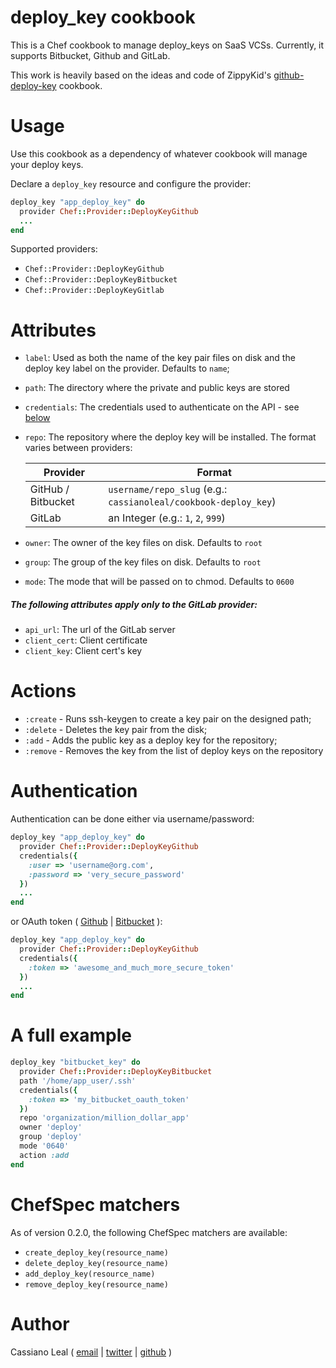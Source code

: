 # deploy_key cookbook

This is a Chef cookbook to manage deploy_keys on SaaS VCSs. Currently, it supports Bitbucket, Github and GitLab.

This work is heavily based on the ideas and code of ZippyKid's [github-deploy-key](https://github.com/zippykid/chef-github-deploy-key) cookbook.

# Usage

Use this cookbook as a dependency of whatever cookbook will manage your deploy keys.

Declare a `deploy_key` resource and configure the provider:

```ruby
deploy_key "app_deploy_key" do
  provider Chef::Provider::DeployKeyGithub
  ...
end
```

Supported providers:

* `Chef::Provider::DeployKeyGithub`
* `Chef::Provider::DeployKeyBitbucket`
* `Chef::Provider::DeployKeyGitlab`

# Attributes

* `label`: Used as both the name of the key pair files on disk and the deploy key label on the provider. Defaults to `name`;
* `path`: The directory where the private and public keys are stored
* `credentials`: The credentials used to authenticate on the API - see [below](#authentication)
* `repo`: The repository where the deploy key will be installed. The format varies between providers:

    | Provider           | Format                                                          |
    | ------------------ | --------------------------------------------------------------- |
    | GitHub / Bitbucket | `username/repo_slug` (e.g.: `cassianoleal/cookbook-deploy_key`) |
    | GitLab             | an Integer (e.g.: `1`, `2`, `999`)                              |

* `owner`: The owner of the key files on disk. Defaults to `root`
* `group`: The group of the key files on disk. Defaults to `root`
* `mode`: The mode that will be passed on to chmod. Defaults to `0600`

##### The following attributes apply only to the GitLab provider:
* `api_url`: The url of the GitLab server
* `client_cert`: Client certificate
* `client_key`: Client cert's key

# Actions

* `:create` - Runs ssh-keygen to create a key pair on the designed path;
* `:delete` - Deletes the key pair from the disk;
* `:add` - Adds the public key as a deploy key for the repository;
* `:remove` - Removes the key from the list of deploy keys on the repository

# <a id="authentication"></a>Authentication

Authentication can be done either via username/password:

```ruby
deploy_key "app_deploy_key" do
  provider Chef::Provider::DeployKeyGithub
  credentials({
    :user => 'username@org.com',
    :password => 'very_secure_password'
  })
  ...
end
```

or OAuth token ( [Github](http://developer.github.com/v3/oauth/) | [Bitbucket](https://confluence.atlassian.com/display/BITBUCKET/OAuth+on+Bitbucket) ):

```ruby
deploy_key "app_deploy_key" do
  provider Chef::Provider::DeployKeyGithub
  credentials({
    :token => 'awesome_and_much_more_secure_token'
  })
  ...
end
```

# A full example

```ruby
deploy_key "bitbucket_key" do
  provider Chef::Provider::DeployKeyBitbucket
  path '/home/app_user/.ssh'
  credentials({
    :token => 'my_bitbucket_oauth_token'
  })
  repo 'organization/million_dollar_app'
  owner 'deploy'
  group 'deploy'
  mode '0640'
  action :add
end
```

# ChefSpec matchers

As of version 0.2.0, the following ChefSpec matchers are available:

* `create_deploy_key(resource_name)`
* `delete_deploy_key(resource_name)`
* `add_deploy_key(resource_name)`
* `remove_deploy_key(resource_name)`

# Author

Cassiano Leal ( [email](<mailto:cassianoleal@gmail.com>) | [twitter](http://twitter.com/cassianoleal) | [github](https://github.com/cassianoleal) )
